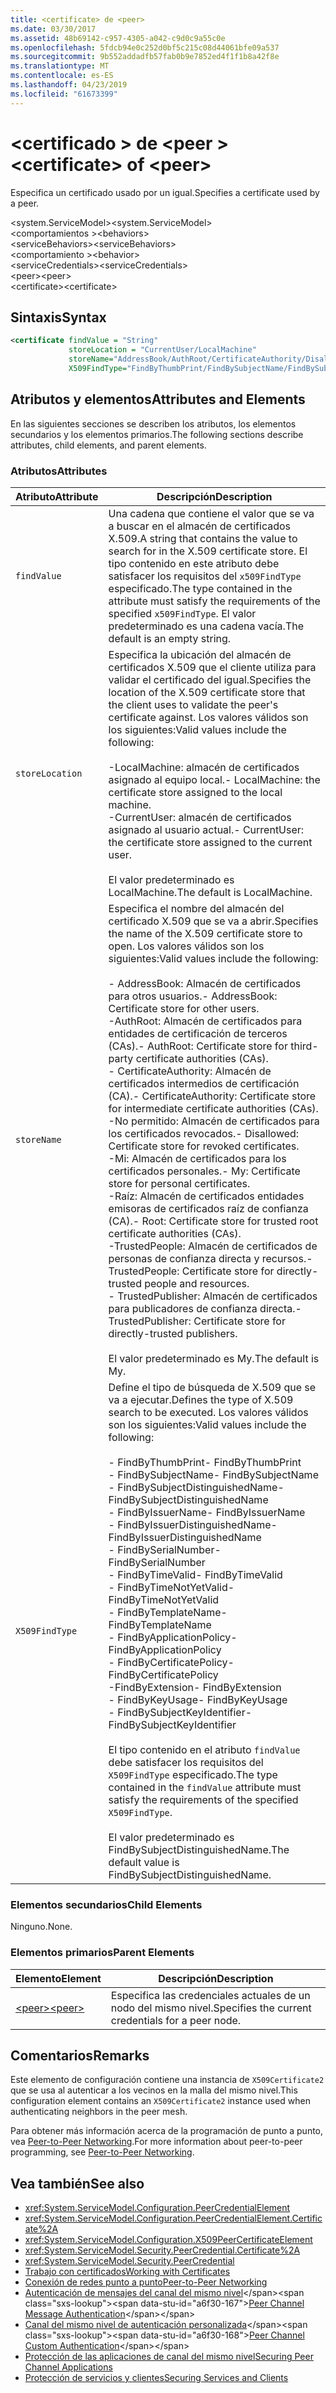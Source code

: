```yaml
---
title: <certificate> de <peer>
ms.date: 03/30/2017
ms.assetid: 48b69142-c957-4305-a042-c9d0c9a55c0e
ms.openlocfilehash: 5fdcb94e0c252d0bf5c215c08d44061bfe09a537
ms.sourcegitcommit: 9b552addadfb57fab0b9e7852ed4f1f1b8a42f8e
ms.translationtype: MT
ms.contentlocale: es-ES
ms.lasthandoff: 04/23/2019
ms.locfileid: "61673399"
---
```

# <a name="certificate-of-peer"></a><span data-ttu-id="a6f30-102">\<certificado > de \<peer ></span><span class="sxs-lookup"><span data-stu-id="a6f30-102">\<certificate> of \<peer></span></span>
<span data-ttu-id="a6f30-103">Especifica un certificado usado por un igual.</span><span class="sxs-lookup"><span data-stu-id="a6f30-103">Specifies a certificate used by a peer.</span></span>  
  
 <span data-ttu-id="a6f30-104">\<system.ServiceModel></span><span class="sxs-lookup"><span data-stu-id="a6f30-104">\<system.ServiceModel></span></span>  
<span data-ttu-id="a6f30-105">\<comportamientos ></span><span class="sxs-lookup"><span data-stu-id="a6f30-105">\<behaviors></span></span>  
<span data-ttu-id="a6f30-106">\<serviceBehaviors></span><span class="sxs-lookup"><span data-stu-id="a6f30-106">\<serviceBehaviors></span></span>  
<span data-ttu-id="a6f30-107">\<comportamiento ></span><span class="sxs-lookup"><span data-stu-id="a6f30-107">\<behavior></span></span>  
<span data-ttu-id="a6f30-108">\<serviceCredentials></span><span class="sxs-lookup"><span data-stu-id="a6f30-108">\<serviceCredentials></span></span>  
<span data-ttu-id="a6f30-109">\<peer></span><span class="sxs-lookup"><span data-stu-id="a6f30-109">\<peer></span></span>  
<span data-ttu-id="a6f30-110">\<certificate></span><span class="sxs-lookup"><span data-stu-id="a6f30-110">\<certificate></span></span>  
  
## <a name="syntax"></a><span data-ttu-id="a6f30-111">Sintaxis</span><span class="sxs-lookup"><span data-stu-id="a6f30-111">Syntax</span></span>  
  
```xml  
<certificate findValue = "String"
             storeLocation = "CurrentUser/LocalMachine"
             storeName="AddressBook/AuthRoot/CertificateAuthority/Disallowed/My/Root/TrustedPeople/TrustedPublisher"
             X509FindType="FindByThumbPrint/FindBySubjectName/FindBySubjectDistinguishedName/FindByIssuerName/FindByIssuerDistinguishedName/FindBySerialNumber/FindByTimeValid/FindByTimeNotYetValid/FindByTemplateName/FindByApplicationPolicy/FindByCertificatePolicy/FindByExtension/FindByKeyUsage/FindBySubjectKeyIdentifier" />
```  
  
## <a name="attributes-and-elements"></a><span data-ttu-id="a6f30-112">Atributos y elementos</span><span class="sxs-lookup"><span data-stu-id="a6f30-112">Attributes and Elements</span></span>  
 <span data-ttu-id="a6f30-113">En las siguientes secciones se describen los atributos, los elementos secundarios y los elementos primarios.</span><span class="sxs-lookup"><span data-stu-id="a6f30-113">The following sections describe attributes, child elements, and parent elements.</span></span>  
  
### <a name="attributes"></a><span data-ttu-id="a6f30-114">Atributos</span><span class="sxs-lookup"><span data-stu-id="a6f30-114">Attributes</span></span>  
  
|<span data-ttu-id="a6f30-115">Atributo</span><span class="sxs-lookup"><span data-stu-id="a6f30-115">Attribute</span></span>|<span data-ttu-id="a6f30-116">Descripción</span><span class="sxs-lookup"><span data-stu-id="a6f30-116">Description</span></span>|  
|---------------|-----------------|  
|`findValue`|<span data-ttu-id="a6f30-117">Una cadena que contiene el valor que se va a buscar en el almacén de certificados X.509.</span><span class="sxs-lookup"><span data-stu-id="a6f30-117">A string that contains the value to search for in the X.509 certificate store.</span></span> <span data-ttu-id="a6f30-118">El tipo contenido en este atributo debe satisfacer los requisitos del `x509FindType` especificado.</span><span class="sxs-lookup"><span data-stu-id="a6f30-118">The type contained in the attribute must satisfy the requirements of the specified `x509FindType`.</span></span> <span data-ttu-id="a6f30-119">El valor predeterminado es una cadena vacía.</span><span class="sxs-lookup"><span data-stu-id="a6f30-119">The default is an empty string.</span></span>|  
|`storeLocation`|<span data-ttu-id="a6f30-120">Especifica la ubicación del almacén de certificados X.509 que el cliente utiliza para validar el certificado del igual.</span><span class="sxs-lookup"><span data-stu-id="a6f30-120">Specifies the location of the X.509 certificate store that the client uses to validate the peer's certificate against.</span></span> <span data-ttu-id="a6f30-121">Los valores válidos son los siguientes:</span><span class="sxs-lookup"><span data-stu-id="a6f30-121">Valid values include the following:</span></span><br /><br /> <span data-ttu-id="a6f30-122">-LocalMachine: almacén de certificados asignado al equipo local.</span><span class="sxs-lookup"><span data-stu-id="a6f30-122">-   LocalMachine: the certificate store assigned to the local machine.</span></span><br /><span data-ttu-id="a6f30-123">-CurrentUser: almacén de certificados asignado al usuario actual.</span><span class="sxs-lookup"><span data-stu-id="a6f30-123">-   CurrentUser: the certificate store assigned to the current user.</span></span><br /><br /> <span data-ttu-id="a6f30-124">El valor predeterminado es LocalMachine.</span><span class="sxs-lookup"><span data-stu-id="a6f30-124">The default is LocalMachine.</span></span>|  
|`storeName`|<span data-ttu-id="a6f30-125">Especifica el nombre del almacén del certificado X.509 que se va a abrir.</span><span class="sxs-lookup"><span data-stu-id="a6f30-125">Specifies the name of the X.509 certificate store to open.</span></span> <span data-ttu-id="a6f30-126">Los valores válidos son los siguientes:</span><span class="sxs-lookup"><span data-stu-id="a6f30-126">Valid values include the following:</span></span><br /><br /> <span data-ttu-id="a6f30-127">-   AddressBook: Almacén de certificados para otros usuarios.</span><span class="sxs-lookup"><span data-stu-id="a6f30-127">-   AddressBook: Certificate store for other users.</span></span><br /><span data-ttu-id="a6f30-128">-AuthRoot: Almacén de certificados para entidades de certificación de terceros (CAs).</span><span class="sxs-lookup"><span data-stu-id="a6f30-128">-   AuthRoot: Certificate store for third-party certificate authorities (CAs).</span></span><br /><span data-ttu-id="a6f30-129">-   CertificateAuthority: Almacén de certificados intermedios de certificación (CA).</span><span class="sxs-lookup"><span data-stu-id="a6f30-129">-   CertificateAuthority: Certificate store for intermediate certificate authorities (CAs).</span></span><br /><span data-ttu-id="a6f30-130">-No permitido: Almacén de certificados para los certificados revocados.</span><span class="sxs-lookup"><span data-stu-id="a6f30-130">-   Disallowed: Certificate store for revoked certificates.</span></span><br /><span data-ttu-id="a6f30-131">-Mi: Almacén de certificados para los certificados personales.</span><span class="sxs-lookup"><span data-stu-id="a6f30-131">-   My: Certificate store for personal certificates.</span></span><br /><span data-ttu-id="a6f30-132">-Raíz: Almacén de certificados entidades emisoras de certificados raíz de confianza (CA).</span><span class="sxs-lookup"><span data-stu-id="a6f30-132">-   Root: Certificate store for trusted root certificate authorities (CAs).</span></span><br /><span data-ttu-id="a6f30-133">-TrustedPeople: Almacén de certificados de personas de confianza directa y recursos.</span><span class="sxs-lookup"><span data-stu-id="a6f30-133">-   TrustedPeople: Certificate store for directly-trusted people and resources.</span></span><br /><span data-ttu-id="a6f30-134">-   TrustedPublisher: Almacén de certificados para publicadores de confianza directa.</span><span class="sxs-lookup"><span data-stu-id="a6f30-134">-   TrustedPublisher: Certificate store for directly-trusted publishers.</span></span><br /><br /> <span data-ttu-id="a6f30-135">El valor predeterminado es My.</span><span class="sxs-lookup"><span data-stu-id="a6f30-135">The default is My.</span></span>|  
|`X509FindType`|<span data-ttu-id="a6f30-136">Define el tipo de búsqueda de X.509 que se va a ejecutar.</span><span class="sxs-lookup"><span data-stu-id="a6f30-136">Defines the type of X.509 search to be executed.</span></span> <span data-ttu-id="a6f30-137">Los valores válidos son los siguientes:</span><span class="sxs-lookup"><span data-stu-id="a6f30-137">Valid values include the following:</span></span><br /><br /> <span data-ttu-id="a6f30-138">-   FindByThumbPrint</span><span class="sxs-lookup"><span data-stu-id="a6f30-138">-   FindByThumbPrint</span></span><br /><span data-ttu-id="a6f30-139">-   FindBySubjectName</span><span class="sxs-lookup"><span data-stu-id="a6f30-139">-   FindBySubjectName</span></span><br /><span data-ttu-id="a6f30-140">-   FindBySubjectDistinguishedName</span><span class="sxs-lookup"><span data-stu-id="a6f30-140">-   FindBySubjectDistinguishedName</span></span><br /><span data-ttu-id="a6f30-141">-   FindByIssuerName</span><span class="sxs-lookup"><span data-stu-id="a6f30-141">-   FindByIssuerName</span></span><br /><span data-ttu-id="a6f30-142">-   FindByIssuerDistinguishedName</span><span class="sxs-lookup"><span data-stu-id="a6f30-142">-   FindByIssuerDistinguishedName</span></span><br /><span data-ttu-id="a6f30-143">-   FindBySerialNumber</span><span class="sxs-lookup"><span data-stu-id="a6f30-143">-   FindBySerialNumber</span></span><br /><span data-ttu-id="a6f30-144">-   FindByTimeValid</span><span class="sxs-lookup"><span data-stu-id="a6f30-144">-   FindByTimeValid</span></span><br /><span data-ttu-id="a6f30-145">-   FindByTimeNotYetValid</span><span class="sxs-lookup"><span data-stu-id="a6f30-145">-   FindByTimeNotYetValid</span></span><br /><span data-ttu-id="a6f30-146">-   FindByTemplateName</span><span class="sxs-lookup"><span data-stu-id="a6f30-146">-   FindByTemplateName</span></span><br /><span data-ttu-id="a6f30-147">-   FindByApplicationPolicy</span><span class="sxs-lookup"><span data-stu-id="a6f30-147">-   FindByApplicationPolicy</span></span><br /><span data-ttu-id="a6f30-148">-   FindByCertificatePolicy</span><span class="sxs-lookup"><span data-stu-id="a6f30-148">-   FindByCertificatePolicy</span></span><br /><span data-ttu-id="a6f30-149">-FindByExtension</span><span class="sxs-lookup"><span data-stu-id="a6f30-149">-   FindByExtension</span></span><br /><span data-ttu-id="a6f30-150">-   FindByKeyUsage</span><span class="sxs-lookup"><span data-stu-id="a6f30-150">-   FindByKeyUsage</span></span><br /><span data-ttu-id="a6f30-151">-   FindBySubjectKeyIdentifier</span><span class="sxs-lookup"><span data-stu-id="a6f30-151">-   FindBySubjectKeyIdentifier</span></span><br /><br /> <span data-ttu-id="a6f30-152">El tipo contenido en el atributo `findValue` debe satisfacer los requisitos del `X509FindType` especificado.</span><span class="sxs-lookup"><span data-stu-id="a6f30-152">The type contained in the `findValue` attribute must satisfy the requirements of the specified `X509FindType`.</span></span><br /><br /> <span data-ttu-id="a6f30-153">El valor predeterminado es FindBySubjectDistinguishedName.</span><span class="sxs-lookup"><span data-stu-id="a6f30-153">The default value is FindBySubjectDistinguishedName.</span></span>|  
  
### <a name="child-elements"></a><span data-ttu-id="a6f30-154">Elementos secundarios</span><span class="sxs-lookup"><span data-stu-id="a6f30-154">Child Elements</span></span>  
 <span data-ttu-id="a6f30-155">Ninguno.</span><span class="sxs-lookup"><span data-stu-id="a6f30-155">None.</span></span>  
  
### <a name="parent-elements"></a><span data-ttu-id="a6f30-156">Elementos primarios</span><span class="sxs-lookup"><span data-stu-id="a6f30-156">Parent Elements</span></span>  
  
|<span data-ttu-id="a6f30-157">Elemento</span><span class="sxs-lookup"><span data-stu-id="a6f30-157">Element</span></span>|<span data-ttu-id="a6f30-158">Descripción</span><span class="sxs-lookup"><span data-stu-id="a6f30-158">Description</span></span>|  
|-------------|-----------------|  
|[<span data-ttu-id="a6f30-159">\<peer></span><span class="sxs-lookup"><span data-stu-id="a6f30-159">\<peer></span></span>](../../../../../docs/framework/configure-apps/file-schema/wcf/peer-of-servicecredentials.md)|<span data-ttu-id="a6f30-160">Especifica las credenciales actuales de un nodo del mismo nivel.</span><span class="sxs-lookup"><span data-stu-id="a6f30-160">Specifies the current credentials for a peer node.</span></span>|  
  
## <a name="remarks"></a><span data-ttu-id="a6f30-161">Comentarios</span><span class="sxs-lookup"><span data-stu-id="a6f30-161">Remarks</span></span>  
 <span data-ttu-id="a6f30-162">Este elemento de configuración contiene una instancia de `X509Certificate2` que se usa al autenticar a los vecinos en la malla del mismo nivel.</span><span class="sxs-lookup"><span data-stu-id="a6f30-162">This configuration element contains an `X509Certificate2` instance used when authenticating neighbors in the peer mesh.</span></span>  
  
 <span data-ttu-id="a6f30-163">Para obtener más información acerca de la programación de punto a punto, vea [Peer-to-Peer Networking](../../../../../docs/framework/wcf/feature-details/peer-to-peer-networking.md).</span><span class="sxs-lookup"><span data-stu-id="a6f30-163">For more information about peer-to-peer programming, see [Peer-to-Peer Networking](../../../../../docs/framework/wcf/feature-details/peer-to-peer-networking.md).</span></span>  
  
## <a name="see-also"></a><span data-ttu-id="a6f30-164">Vea también</span><span class="sxs-lookup"><span data-stu-id="a6f30-164">See also</span></span>

- <xref:System.ServiceModel.Configuration.PeerCredentialElement>
- <xref:System.ServiceModel.Configuration.PeerCredentialElement.Certificate%2A>
- <xref:System.ServiceModel.Configuration.X509PeerCertificateElement>
- <xref:System.ServiceModel.Security.PeerCredential.Certificate%2A>
- <xref:System.ServiceModel.Security.PeerCredential>
- [<span data-ttu-id="a6f30-165">Trabajo con certificados</span><span class="sxs-lookup"><span data-stu-id="a6f30-165">Working with Certificates</span></span>](../../../../../docs/framework/wcf/feature-details/working-with-certificates.md)
- [<span data-ttu-id="a6f30-166">Conexión de redes punto a punto</span><span class="sxs-lookup"><span data-stu-id="a6f30-166">Peer-to-Peer Networking</span></span>](../../../../../docs/framework/wcf/feature-details/peer-to-peer-networking.md)
- <span data-ttu-id="a6f30-167">[Autenticación de mensajes del canal del mismo nivel](https://docs.microsoft.com/previous-versions/dotnet/netframework-3.5/aa967730(v=vs.90))</span><span class="sxs-lookup"><span data-stu-id="a6f30-167">[Peer Channel Message Authentication](https://docs.microsoft.com/previous-versions/dotnet/netframework-3.5/aa967730(v=vs.90))</span></span>
- <span data-ttu-id="a6f30-168">[Canal del mismo nivel de autenticación personalizada](https://docs.microsoft.com/previous-versions/dotnet/netframework-3.5/ms751447(v=vs.90))</span><span class="sxs-lookup"><span data-stu-id="a6f30-168">[Peer Channel Custom Authentication](https://docs.microsoft.com/previous-versions/dotnet/netframework-3.5/ms751447(v=vs.90))</span></span>
- [<span data-ttu-id="a6f30-169">Protección de las aplicaciones de canal del mismo nivel</span><span class="sxs-lookup"><span data-stu-id="a6f30-169">Securing Peer Channel Applications</span></span>](../../../../../docs/framework/wcf/feature-details/securing-peer-channel-applications.md)
- [<span data-ttu-id="a6f30-170">Protección de servicios y clientes</span><span class="sxs-lookup"><span data-stu-id="a6f30-170">Securing Services and Clients</span></span>](../../../../../docs/framework/wcf/feature-details/securing-services-and-clients.md)
